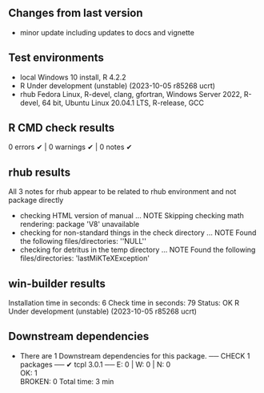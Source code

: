 ## Changes from last version
* minor update including updates to docs and vignette

## Test environments

* local Windows 10 install, R 4.2.2
* R Under development (unstable) (2023-10-05 r85268 ucrt)
* rhub Fedora Linux, R-devel, clang, gfortran,
	   Windows Server 2022, R-devel, 64 bit,
	   Ubuntu Linux 20.04.1 LTS, R-release, GCC

## R CMD check results
0 errors ✔ | 0 warnings ✔ | 0 notes ✔

## rhub results
All 3 notes for rhub appear to be related to rhub environment and not package directly
* checking HTML version of manual ... NOTE
Skipping checking math rendering: package 'V8' unavailable
* checking for non-standard things in the check directory ... NOTE
Found the following files/directories:
  ''NULL''
* checking for detritus in the temp directory ... NOTE
Found the following files/directories:
  'lastMiKTeXException'


## win-builder results
Installation time in seconds: 6
Check time in seconds: 79
Status: OK
R Under development (unstable) (2023-10-05 r85268 ucrt)


## Downstream dependencies

* There are 1 Downstream dependencies for this package.
── CHECK  1 packages ──
✔ tcpl 3.0.1        ── E: 0     | W: 0     | N: 0                                                        
OK: 1                                                                                                                       
BROKEN: 0
Total time: 3 min
